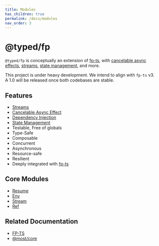 ```yaml
---
title: Modules
has_children: true
permalink: /docs/modules
nav_order: 3
---
```


# @typed/fp

`@typed/fp` is conceptually an extension of [fp-ts](https://gcanti.github.io/fp-ts/), with
[cancelable async effects](./modules/Resume.ts.md), [streams](https://github.com/mostjs/core),
[state management](./modules/Ref.ts.md), and more.

This project is under heavy development. We intend to align with `fp-ts` v3. A 1.0 will be released
once both codebases are stable.

## Features

- [Streams](./Stream.ts.md)
- [Cancelable Async Effect](./Resume.ts.md)
- [Dependency Injection](./Env.ts.md)
- [State Management](./Ref.ts.md)
- Testable, Free of globals
- Type-Safe
- Composable
- Concurrent
- Asynchronous
- Resource-safe
- Resilient
- Deeply integrated with [fp-ts](https://gcanti.github.io/fp-ts/)

## Core Modules

- [Resume](./Resume.ts.md)
- [Env](./Env.ts.md)
- [Stream](./Stream.ts.md)
- [Ref](./Ref.ts.md)

## Related Documentation

- [FP-TS](https://gcanti.github.io/fp-ts/)
- [@most/core](https://mostcore.readthedocs.io/en/latest/)